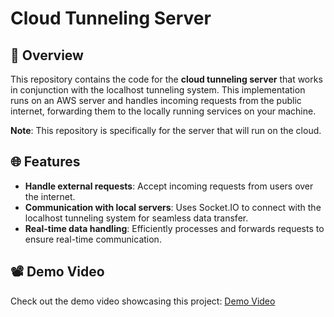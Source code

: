 # Cloud Tunneling Server

## 🚀 Overview

This repository contains the code for the **cloud tunneling server** that works in conjunction with the localhost tunneling system. This implementation runs on an AWS server and handles incoming requests from the public internet, forwarding them to the locally running services on your machine.

**Note**: This repository is specifically for the server that will run on the cloud.

## 🌐 Features

- **Handle external requests**: Accept incoming requests from users over the internet.
- **Communication with local servers**: Uses Socket.IO to connect with the localhost tunneling system for seamless data transfer.
- **Real-time data handling**: Efficiently processes and forwards requests to ensure real-time communication.

## 📽️ Demo Video

Check out the demo video showcasing this project: [Demo Video](https://youtu.be/2Cbwtdy4tQc?si=EokSwJ9L9DGdQih3)
